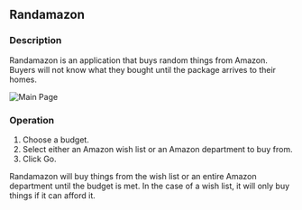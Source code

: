## Randamazon

### Description
Randamazon is an application that buys random things from Amazon. Buyers will
not know what they bought until the package arrives to their homes.

![Main Page](https://raw.github.com/jhn/Randamazon/master/ScreenShot.png)

### Operation
1. Choose a budget.
2. Select either an Amazon wish list or an Amazon department to buy from.
3. Click Go.

Randamazon will buy things from the wish list or an entire Amazon department
until the budget is met. In the case of a wish list, it will only buy things
if it can afford it.
